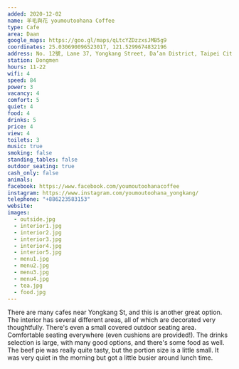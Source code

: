 ```yaml
---
added: 2020-12-02
name: 羊毛與花 youmoutoohana Coffee
type: Cafe
area: Daan
google_maps: https://goo.gl/maps/qLtcYZDzzxsJMB5g9
coordinates: 25.030690096523017, 121.5299674832196
address: No. 12號, Lane 37, Yongkang Street, Da’an District, Taipei City, Taiwan 106
station: Dongmen
hours: 11-22
wifi: 4
speed: 84
power: 3
vacancy: 4
comfort: 5
quiet: 4
food: 4
drinks: 5
price: 4
view: 4
toilets: 3
music: true
smoking: false
standing_tables: false
outdoor_seating: true
cash_only: false
animals: 
facebook: https://www.facebook.com/youmoutoohanacoffee
instagram: https://www.instagram.com/youmoutoohana_yongkang/
telephone: "+886223583153"
website: 
images:
  - outside.jpg
  - interior1.jpg
  - interior2.jpg
  - interior3.jpg
  - interior4.jpg
  - interior5.jpg
  - menu1.jpg
  - menu2.jpg
  - menu3.jpg
  - menu4.jpg
  - tea.jpg
  - food.jpg
---
```


There are many cafes near Yongkang St, and this is another great option. The interior has several different areas, all of which are decorated very thoughtfully. There's even a small covered outdoor seating area. Comfortable seating everywhere (even cushions are provided!). The drinks selection is large, with many good options, and there's some food as well. The beef pie was really quite tasty, but the portion size is a little small. It was very quiet in the morning but got a little busier around lunch time.
